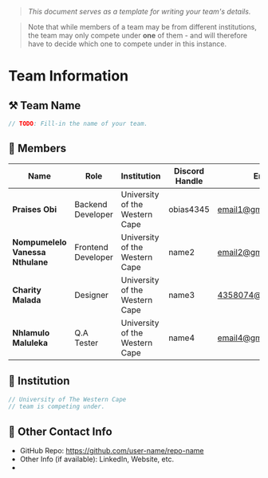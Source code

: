 > *This document serves as a template for writing your team's details.*

> Note that while members of a team may be from different institutions, the team may only compete under **one** of them - and will therefore have to decide which one to compete under in this instance.

# Team Information

## ⚒️ Team Name
``` c
// TODO: Fill-in the name of your team.
```

## 👥 Members
| Name     | Role                | Institution           | Discord Handle | Email |
|----------|---------------------|-----------------------| -------------------|-------------|
| **Praises Obi**   | Backend Developer   | University of the Western Cape | obias4345 | <email1@gmail.com> |
| **Nompumelelo Vanessa Nthulane**   | Frontend Developer  | University of the Western Cape | name2 | <email2@gmail.com> |
| **Charity Malada**   | Designer            | University of the Western Cape | name3 | <4358074@myuwc.ac.za> |
| **Nhlamulo Maluleka**   | Q.A Tester          | University of the Western Cape | name4 | <email4@gmail.com> |

## 🏫 Institution
``` c
// University of The Western Cape
// team is competing under.
```

## 📧 Other Contact Info
- GitHub Repo: <https://github.com/user-name/repo-name>
- Other Info (if available): LinkedIn, Website, etc.
- 
